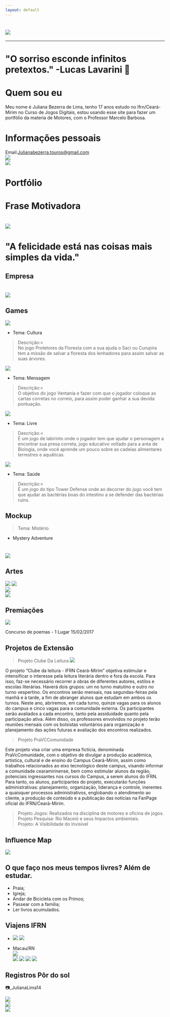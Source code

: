 ```yaml
---
layout: default
---
```

 
# ![](Juliana.jpg)   
*  *   *   
     
# "O sorriso esconde infinitos pretextos." -Lucas Lavarini 💚
 

# Quem sou eu

Meu nome é Juliana Bezerra de Lima, tenho 17 anos estudo no Ifrn/Ceará-Mirim no Curso de Jogos Digitais, estou usando esse site para fazer um portfólio da materia de Motores, com o Professor Marcelo Barbosa. 


# Informações pessoais
Email:Julianabezerra.touros@gmail.com   
[![](Instagram.png)](https://www.instagram.com/_julianalima14/)       
[![](Pinterest.png)](https://br.pinterest.com/julianabezerratouros/)   

# Portfólio

# Frase Motivadora
#  ![](Foto.jpg)
# "A felicidade está nas coisas mais simples da vida." 

## Empresa

# ![](Jubeka.png)
 
## Games
[ ![](Jogo1.png)](https://karlagabriella.github.io/Protetores%20da%20Floresta/)

* Tema: Cultura   
>Descrição:<   
No jogo Protetores da Floresta com a sua ajuda o Saci ou Curupira tem a missão de salvar a floresta dos lenhadores para assim salvar as suas árvores.

[![](Jogo2.png) ](JulianaBL.github.io/Ventania/)

* Tema: Mensagem
>Descrição:<   
O objetivo do jogo Ventania e fazer com que o jogador coloque as  cartas corretas no correio, para assim poder ganhar a sua devida pontuação.


[ ![](Jogo3.png)](JulianaBL.github.io/LabyrinthFoodChain/)

* Tema: Livre
>Descrição:<      
É um jogo de labirinto onde o jogador tem que ajudar o personagem a encontrar sua presa correta, jogo educativo voltado para a aréa de Biologia, onde você aprende um pouco sobre as cadeias alimentares terrestres e aquáticas.

[ ![](Jogo4.png)](https://karlagabriella.github.io/New%20project/) 

* Tema: Saúde
>Descrição:<       
É um jogo do tipo Tower Defense onde ao decorrer do jogo você tem que ajudar as bactérias boas do intestino a se defender das bactérias ruins.

## Mockup

>Tema: Mistério
* Mystery Adventure

# ![](Mockup.png	)
 

## Artes
 
![](Bac1.png)   ![](sapo.png)      
![](Bac2.png)      
![](Bac4.png)           
   

## Premiações
![](Imagem01.jpg)

Concurso de poemas - 1 Lugar 15/02/2017

## Projetos de Extensão

> Projeto Clube Da Leitura
![](ClubeDaLeitura.jpg)

O projeto “Clube da leitura - IFRN Ceará-Mirim” objetiva estimular e intensificar o interesse pela leitura literária dentro e fora da escola. Para isso, faz-se necessário recorrer a obras de diferentes autores, estilos e escolas literárias. Haverá dois grupos: um no turno matutino e outro no turno vespertino. Os encontros serão mensais, nas segundas-feiras pela manhã e à tarde, a fim de abranger alunos que estudam em ambos os turnos. Neste ano, abriremos, em cada turno, quinze vagas para os alunos do campus e cinco vagas para a comunidade externa. Os participantes serão avaliados a cada encontro, tanto pela assiduidade quanto pela participação ativa. Além disso, os professores envolvidos no projeto terão reuniões mensais com os bolsistas voluntários para organização e planejamento das ações futuras e avaliação dos encontros realizados.

> Projeto PraVCComunidade

Este projeto visa criar uma empresa fictícia, denominada PraVcComunidade, com o objetivo de divulgar a produção acadêmica, artística, cultural e de ensino do Campus Ceará-Mirim, assim como trabalhos relacionados ao eixo tecnológico deste campus, visando informar a comunidade cearamirinense, bem como estimular alunos da região, potenciais ingressantes nos cursos do Campus, a serem alunos do IFRN. Para tanto, os alunos, participantes do projeto, executarão funções administrativas: planejamento, organização, liderança e controle, inerentes a quaisquer processos administrativos, englobando o atendimento ao cliente, a produção de conteúdo e a publicação das notícias na FanPage oficial do IFRN/Ceará-Mirim.

>Projeto Jogos: Realizados na disciplina de motores e oficina de jogos.   
>Projeto Pesquisa: Rio Maceió e seus Impactos ambientais.   
>Projeto: A Visibilidade do Invisível 

## Influence Map

   ![](InfluenceMap.png)
   
## O que faço nos meus tempos livres? Além de estudar.

* Praia;   
* Igreja;   
* Andar de Bicicleta com os Primos;   
* Passear com a familia;   
* Ler livros acumulados.   
   
## Viajens IFRN
* 
   ![](foto1.JPG) ![](foto2.JPG)    

* Macau/RN   
    ![](F4.jpg)   
    ![](F5.jpg)
    ![](F6.jpg)
    ![](F7.jpg)
    ![](F8.jpg)
    
## Registros Pôr do sol 
📷_JulianaLima14

![](F1.jpg)   
![](F2.jpg)   
![](F3.jpg)   
    






